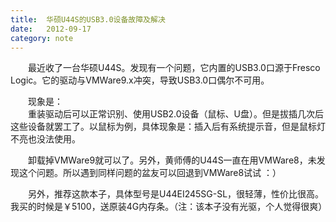 ```yaml
---
title:  华硕U44S的USB3.0设备故障及解决
date:   2012-09-17
category: note
---
```


　　最近收了一台华硕U44S。发现有一个问题，它内置的USB3.0口源于Fresco Logic。它的驱动与VMWare9.x冲突，导致USB3.0口偶尔不可用。

　　现象是：  
　　重装驱动后可以正常识别、使用USB2.0设备（鼠标、U盘）。但是拔插几次后这些设备就罢工了。以鼠标为例，具体现象是：插入后有系统提示音，但是鼠标灯不亮也没法使用。

　　卸载掉VMWare9就可以了。另外，黄师傅的U44S一直在用VMWare8，未发现这个问题。所以遇到同样问题的盆友可以回退到VMWare8试试 ：）

　　另外，推荐这款本子，具体型号是U44EI245SG-SL，很轻薄，性价比很高。我买的时候是￥5100，送原装4G内存条。（注：该本子没有光驱，个人觉得很爽）

